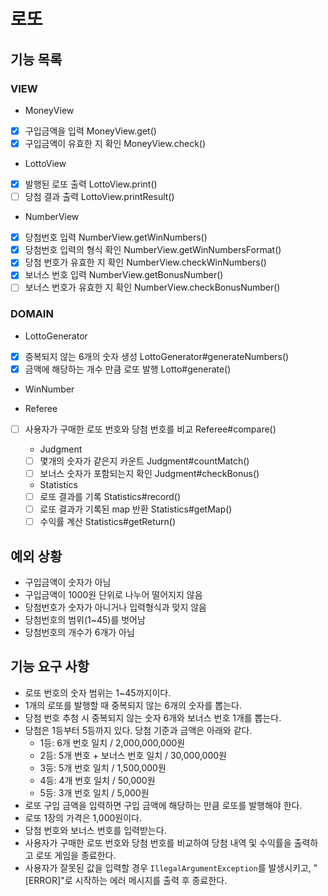# 로또

## 기능 목록

### VIEW

- MoneyView

- [x] 구입금액을 입력 MoneyView.get()
- [x] 구입금액이 유효한 지 확인 MoneyView.check()

- LottoView

- [x] 발행된 로또 출력 LottoView.print()
- [ ] 당첨 결과 출력 LottoView.printResult()

- NumberView

- [x] 당첨번호 입력 NumberView.getWinNumbers()
- [x] 당첨번호 입력의 형식 확인 NumberView.getWinNumbersFormat()
- [x] 당첨 번호가 유효한 지 확인 NumberView.checkWinNumbers()
- [x] 보너스 번호 입력 NumberView.getBonusNumber()
- [ ] 보너스 번호가 유효한 지 확인 NumberView.checkBonusNumber()

### DOMAIN

- LottoGenerator

- [x] 중복되지 않는 6개의 숫자 생성 LottoGenerator#generateNumbers()
- [x] 금액에 해당하는 개수 만큼 로또 발행 Lotto#generate()

- WinNumber

- Referee

- [ ] 사용자가 구매한 로또 번호와 당첨 번호를 비교 Referee#compare()

  - Judgment
  
  - [ ] 몇개의 숫자가 같은지 카운트 Judgment#countMatch()
  - [ ] 보너스 숫자가 포함되는지 확인 Judgment#checkBonus()
  
  - Statistics
  
  - [ ] 로또 결과를 기록 Statistics#record()
  - [ ] 로또 결과가 기록된 map 반환 Statistics#getMap()
  - [ ] 수익률 계산 Statistics#getReturn()

## 예외 상황
- 구입금액이 숫자가 아님
- 구입금액이 1000원 단위로 나누어 떨어지지 않음
- 당첨번호가 숫자가 아니거나 입력형식과 맞지 않음 
- 당첨번호의 범위(1~45)를 벗어남
- 당첨번호의 개수가 6개가 아님

## 기능 요구 사항

- 로또 번호의 숫자 범위는 1~45까지이다.
- 1개의 로또를 발행할 때 중복되지 않는 6개의 숫자를 뽑는다.
- 당첨 번호 추첨 시 중복되지 않는 숫자 6개와 보너스 번호 1개를 뽑는다.
- 당첨은 1등부터 5등까지 있다. 당첨 기준과 금액은 아래와 같다.
    - 1등: 6개 번호 일치 / 2,000,000,000원
    - 2등: 5개 번호 + 보너스 번호 일치 / 30,000,000원
    - 3등: 5개 번호 일치 / 1,500,000원
    - 4등: 4개 번호 일치 / 50,000원
    - 5등: 3개 번호 일치 / 5,000원
- 로또 구입 금액을 입력하면 구입 금액에 해당하는 만큼 로또를 발행해야 한다.
- 로또 1장의 가격은 1,000원이다.
- 당첨 번호와 보너스 번호를 입력받는다.
- 사용자가 구매한 로또 번호와 당첨 번호를 비교하여 당첨 내역 및 수익률을 출력하고 로또 게임을 종료한다.
- 사용자가 잘못된 값을 입력할 경우 `IllegalArgumentException`를 발생시키고, "[ERROR]"로 시작하는 에러 메시지를 출력 후 종료한다.